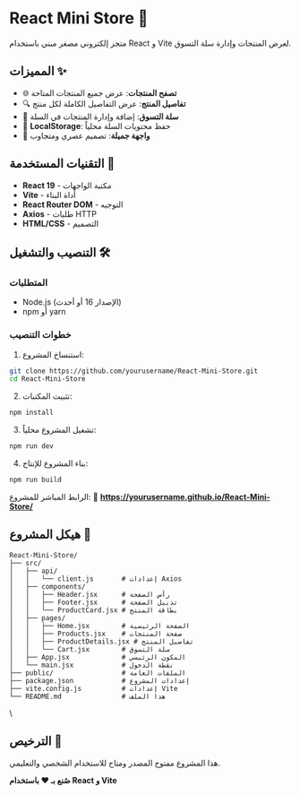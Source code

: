 # React Mini Store 🛒

متجر إلكتروني مصغر مبني باستخدام React و Vite لعرض المنتجات وإدارة سلة التسوق.

## المميزات ✨

- 🌐 **تصفح المنتجات**: عرض جميع المنتجات المتاحة
- 🔍 **تفاصيل المنتج**: عرض التفاصيل الكاملة لكل منتج
- 🛒 **سلة التسوق**: إضافة وإدارة المنتجات في السلة
- 💾 **LocalStorage**: حفظ محتويات السلة محلياً
- 🎨 **واجهة جميلة**: تصميم عصري ومتجاوب

## التقنيات المستخدمة 🚀

- **React 19** - مكتبة الواجهات
- **Vite** - أداة البناء
- **React Router DOM** - التوجيه
- **Axios** - طلبات HTTP
- **HTML/CSS** - التصميم

## التنصيب والتشغيل 🛠️

### المتطلبات

- Node.js (الإصدار 16 أو أحدث)
- npm أو yarn

### خطوات التنصيب

1. استنساخ المشروع:

```bash
git clone https://github.com/yourusername/React-Mini-Store.git
cd React-Mini-Store
```

2. تثبيت المكتبات:

```bash
npm install
```

3. تشغيل المشروع محلياً:

```bash
npm run dev
```

4. بناء المشروع للإنتاج:

```bash
npm run build
```

الرابط المباشر للمشروع:
🔗 **https://yourusername.github.io/React-Mini-Store/**

## هيكل المشروع 📁

```
React-Mini-Store/
├── src/
│   ├── api/
│   │   └── client.js       # إعدادات Axios
│   ├── components/
│   │   ├── Header.jsx      # رأس الصفحة
│   │   ├── Footer.jsx      # تذييل الصفحة
│   │   └── ProductCard.jsx # بطاقة المنتج
│   ├── pages/
│   │   ├── Home.jsx        # الصفحة الرئيسية
│   │   ├── Products.jsx    # صفحة المنتجات
│   │   ├── ProductDetails.jsx # تفاصيل المنتج
│   │   └── Cart.jsx        # سلة التسوق
│   ├── App.jsx             # المكون الرئيسي
│   └── main.jsx            # نقطة الدخول
├── public/                 # الملفات العامة
├── package.json            # إعدادات المشروع
├── vite.config.js          # إعدادات Vite
└── README.md               # هذا الملف
```

\

## الترخيص 📄

هذا المشروع مفتوح المصدر ومتاح للاستخدام الشخصي والتعليمي.

**صُنع بـ ❤️ باستخدام React و Vite**
